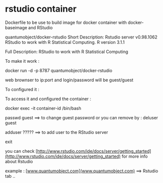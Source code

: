 rstudio container
=================

Dockerfile to be use to build image for docker container with docker-baseimage and RStudio

quantumobject/docker-rstudio
Short Description:
Rstudio server v0.98.1062
RStudio to work with R Statistical Computing.
R version 3.1.1


Full Description:
RStudio to work with R Statistical Computing

To make it work :

docker run -d -p 8787 quantumobject/docker-rstudio

web brownser to ip:port and login/password will be guest/guest


To configured it :

To access it and configured the container :

docker exec -it container-id /bin/bash

passwd guest ==> to change guest password or you can remove by :  deluser guest

adduser ????? ==> to add user to the RStudio server

exit


you can check [http://www.rstudio.com/ide/docs/server/getting_started](http://www.rstudio.com/ide/docs/server/getting_started) for more info about Rstudio

example : [www.quantumobject.com](www.quantumobject.com) ==> Rstudio tab ..
